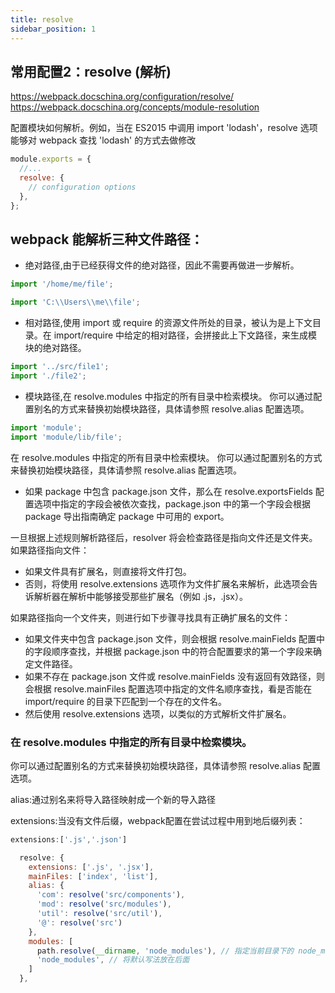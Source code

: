 ```yaml
---
title: resolve
sidebar_position: 1
---
```


## 常用配置2：resolve (解析)
https://webpack.docschina.org/configuration/resolve/
https://webpack.docschina.org/concepts/module-resolution

配置模块如何解析。例如，当在 ES2015 中调用 import 'lodash'，resolve 选项能够对 webpack 查找 'lodash' 的方式去做修改
```js
module.exports = {
  //...
  resolve: {
    // configuration options
  },
};
```

## webpack 能解析三种文件路径：
* 绝对路径,由于已经获得文件的绝对路径，因此不需要再做进一步解析。
```js
import '/home/me/file';

import 'C:\\Users\\me\\file';
```
* 相对路径,使用 import 或 require 的资源文件所处的目录，被认为是上下文目录。在 import/require 中给定的相对路径，会拼接此上下文路径，来生成模块的绝对路径。
```js
import '../src/file1';
import './file2';
```

* 模块路径,在 resolve.modules 中指定的所有目录中检索模块。 你可以通过配置别名的方式来替换初始模块路径，具体请参照 resolve.alias 配置选项。
```js
import 'module';
import 'module/lib/file';
```

在 resolve.modules 中指定的所有目录中检索模块。 你可以通过配置别名的方式来替换初始模块路径，具体请参照 resolve.alias 配置选项。
* 如果 package 中包含 package.json 文件，那么在 resolve.exportsFields 配置选项中指定的字段会被依次查找，package.json 中的第一个字段会根据 package 导出指南确定 package 中可用的 export。

一旦根据上述规则解析路径后，resolver 将会检查路径是指向文件还是文件夹。如果路径指向文件：
* 如果文件具有扩展名，则直接将文件打包。
* 否则，将使用 resolve.extensions 选项作为文件扩展名来解析，此选项会告诉解析器在解析中能够接受那些扩展名（例如 .js，.jsx）。

如果路径指向一个文件夹，则进行如下步骤寻找具有正确扩展名的文件：
* 如果文件夹中包含 package.json 文件，则会根据 resolve.mainFields 配置中的字段顺序查找，并根据 package.json 中的符合配置要求的第一个字段来确定文件路径。
* 如果不存在 package.json 文件或 resolve.mainFields 没有返回有效路径，则会根据 resolve.mainFiles 配置选项中指定的文件名顺序查找，看是否能在 import/require 的目录下匹配到一个存在的文件名。
* 然后使用 resolve.extensions 选项，以类似的方式解析文件扩展名。

### 在 resolve.modules 中指定的所有目录中检索模块。 
你可以通过配置别名的方式来替换初始模块路径，具体请参照 resolve.alias 配置选项。

alias:通过别名来将导入路径映射成一个新的导入路径

extensions:当没有文件后缀，webpack配置在尝试过程中用到地后缀列表：
```js
extensions:['.js','.json']
```

```js
  resolve: {
    extensions: ['.js', '.jsx'],
    mainFiles: ['index', 'list'],
    alias: {
      'com': resolve('src/components'),
      'mod': resolve('src/modules'),
      'util': resolve('src/util'),
      '@': resolve('src')
    },
    modules: [
      path.resolve(__dirname, 'node_modules'), // 指定当前目录下的 node_modules 优先查找
      'node_modules', // 将默认写法放在后面
    ]
  },
```
